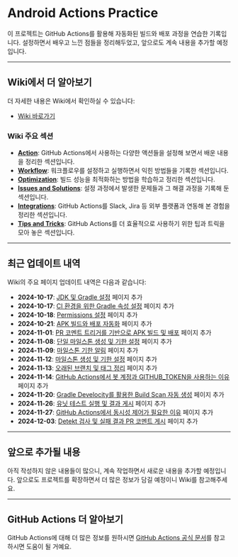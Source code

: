 
# Android Actions Practice

이 프로젝트는 GitHub Actions를 활용해 자동화된 빌드와 배포 과정을 연습한 기록입니다. 설정하면서 배우고 느낀 점들을 정리해두었고, 앞으로도 계속 내용을 추가할 예정입니다.

---

## Wiki에서 더 알아보기

더 자세한 내용은 Wiki에서 확인하실 수 있습니다:

- [Wiki 바로가기](https://github.com/glossybigbro/android-actions-practice/wiki)

### Wiki 주요 섹션

- **[Action](https://github.com/glossybigbro/android-actions-practice/wiki/Action)**: GitHub Actions에서 사용하는 다양한 액션들을 설정해 보면서 배운 내용을 정리한 섹션입니다.
- **[Workflow](https://github.com/glossybigbro/android-actions-practice/wiki/Workflow)**: 워크플로우를 설정하고 실행하면서 익힌 방법들을 기록한 섹션입니다.
- **[Optimization](https://github.com/glossybigbro/android-actions-practice/wiki/Optimization)**: 빌드 성능을 최적화하는 방법을 학습하고 정리한 섹션입니다.
- **[Issues and Solutions](https://github.com/glossybigbro/android-actions-practice/wiki/Issues-and-Solutions)**: 설정 과정에서 발생한 문제들과 그 해결 과정을 기록해 둔 섹션입니다.
- **[Integrations](https://github.com/glossybigbro/android-actions-practice/wiki/Integrations)**: GitHub Actions를 Slack, Jira 등 외부 플랫폼과 연동해 본 경험을 정리한 섹션입니다.
- **[Tips and Tricks](https://github.com/glossybigbro/android-actions-practice/wiki/Tips-and-Tricks)**: GitHub Actions를 더 효율적으로 사용하기 위한 팁과 트릭을 모아 놓은 섹션입니다.

---

## 최근 업데이트 내역

Wiki의 주요 페이지 업데이트 내역은 다음과 같습니다:

- **2024-10-17**: [JDK 및 Gradle 설정](https://github.com/glossybigbro/android-actions-practice/wiki/JDK-및-Gradle-설정) 페이지 추가
- **2024-10-17**: [CI 환경을 위한 Gradle 속성 설정](https://github.com/glossybigbro/android-actions-practice/wiki/CI-환경을-위한-Gradle-속성-설정) 페이지 추가
- **2024-10-18**: [Permissions 설정](https://github.com/glossybigbro/android-actions-practice/wiki/Permissions-설정) 페이지 추가
- **2024-10-21**: [APK 빌드와 배포 자동화](https://github.com/glossybigbro/android-actions-practice/wiki/APK-빌드와-배포-자동화) 페이지 추가
- **2024-11-01**: [PR 코멘트 트리거를 기반으로 APK 빌드 및 배포](https://github.com/glossybigbro/android-actions-practice/wiki/PR-코멘트-트리거를-기반으로-APK-빌드-및-배포) 페이지 추가
- **2024-11-08**: [단일 마일스톤 생성 및 기한 설정](https://github.com/glossybigbro/android-actions-practice/wiki/단일-마일스톤-생성-및-기한-설정) 페이지 추가
- **2024-11-09**: [마일스톤 기한 알림](https://github.com/glossybigbro/android-actions-practice/wiki/마일스톤-기한-알림) 페이지 추가
- **2024-11-12**: [마일스톤 생성 및 기한 설정](https://github.com/glossybigbro/android-actions-practice/wiki/마일스톤-생성-및-기한-설정) 페이지 추가
- **2024-11-13**: [오래된 브랜치 및 태그 정리](https://github.com/glossybigbro/android-actions-practice/wiki/오래된-브랜치-및-태그-정리) 페이지 추가
- **2024-11-14**: [GitHub Actions에서 봇 계정과 GITHUB_TOKEN을 사용하는 이유](https://github.com/glossybigbro/android-actions-practice/wiki/GitHub-Actions에서-봇(BOT)-계정과-GITHUB_TOKEN을-사용하는-이유) 페이지 추가
- **2024-11-20**: [Gradle Develocity를 활용한 Build Scan 자동 생성](https://github.com/glossybigbro/android-actions-practice/wiki/Gradle-Develocity를-활용한-Build-Scan-자동-생성) 페이지 추가
- **2024-11-26**: [유닛 테스트 실행 및 결과 게시](https://github.com/glossybigbro/android-actions-practice/wiki/유닛-테스트-실행-및-결과-게시) 페이지 추가
- **2024-11-27**: [GitHub Actions에서 동시성 제어가 필요한 이유](https://github.com/glossybigbro/android-actions-practice/wiki/GitHub-Actions에서-동시성-제어가-필요한-이유) 페이지 추가
- **2024-12-03**: [Detekt 검사 및 실패 결과 PR 코멘트 게시](https://github.com/glossybigbro/android-actions-practice/wiki/Detekt-검사-및-실패-결과-PR-코멘트-게시) 페이지 추가

---

## 앞으로 추가될 내용

아직 작성하지 않은 내용들이 많으니, 계속 작업하면서 새로운 내용을 추가할 예정입니다. 앞으로도 프로젝트를 확장하면서 더 많은 정보가 담길 예정이니 Wiki를 참고해주세요.

---

## GitHub Actions 더 알아보기

GitHub Actions에 대해 더 많은 정보를 원하시면 [GitHub Actions 공식 문서](https://docs.github.com/en/actions)를 참고하시면 도움이 될 거예요.

